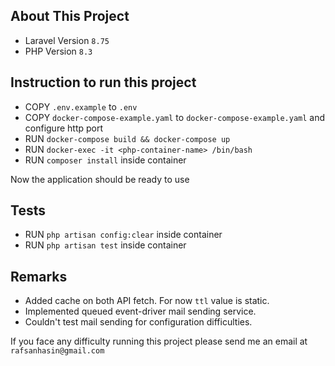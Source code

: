 ## About This Project
- Laravel Version `8.75`
- PHP Version `8.3`

## Instruction to run this project
- COPY `.env.example` to `.env`
- COPY `docker-compose-example.yaml` to `docker-compose-example.yaml` and configure http port
- RUN `docker-compose build && docker-compose up`
- RUN `docker-exec -it <php-container-name> /bin/bash`
- RUN `composer install` inside container

Now the application should be ready to use

## Tests
- RUN `php artisan config:clear` inside container
- RUN `php artisan test` inside container

## Remarks
- Added cache on both API fetch. For now `ttl` value is static. 
- Implemented queued event-driver mail sending service.
- Couldn't test mail sending for configuration difficulties.

If you face any difficulty running this project please send me an email at `rafsanhasin@gmail.com`
